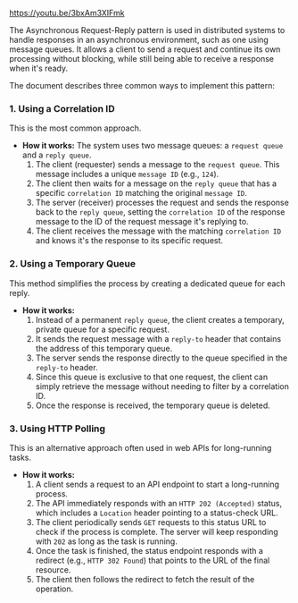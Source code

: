 
<https://youtu.be/3bxAm3XIFmk>

The Asynchronous Request-Reply pattern is used in distributed systems to handle responses in an asynchronous environment, such as one using message queues. It allows a client to send a request and continue its own processing without blocking, while still being able to receive a response when it's ready.

The document describes three common ways to implement this pattern:

### 1. Using a Correlation ID
This is the most common approach.
*   **How it works:** The system uses two message queues: a `request queue` and a `reply queue`.
    1.  The client (requester) sends a message to the `request queue`. This message includes a unique `message ID` (e.g., `124`).
    2.  The client then waits for a message on the `reply queue` that has a specific `correlation ID` matching the original `message ID`.
    3.  The server (receiver) processes the request and sends the response back to the `reply queue`, setting the `correlation ID` of the response message to the ID of the request message it's replying to.
    4.  The client receives the message with the matching `correlation ID` and knows it's the response to its specific request.

### 2. Using a Temporary Queue
This method simplifies the process by creating a dedicated queue for each reply.
*   **How it works:**
    1.  Instead of a permanent `reply queue`, the client creates a temporary, private queue for a specific request.
    2.  It sends the request message with a `reply-to` header that contains the address of this temporary queue.
    3.  The server sends the response directly to the queue specified in the `reply-to` header.
    4.  Since this queue is exclusive to that one request, the client can simply retrieve the message without needing to filter by a correlation ID.
    5.  Once the response is received, the temporary queue is deleted.

### 3. Using HTTP Polling
This is an alternative approach often used in web APIs for long-running tasks.
*   **How it works:**
    1.  A client sends a request to an API endpoint to start a long-running process.
    2.  The API immediately responds with an `HTTP 202 (Accepted)` status, which includes a `Location` header pointing to a status-check URL.
    3.  The client periodically sends `GET` requests to this status URL to check if the process is complete. The server will keep responding with `202` as long as the task is running.
    4.  Once the task is finished, the status endpoint responds with a redirect (e.g., `HTTP 302 Found`) that points to the URL of the final resource.
    5.  The client then follows the redirect to fetch the result of the operation.

